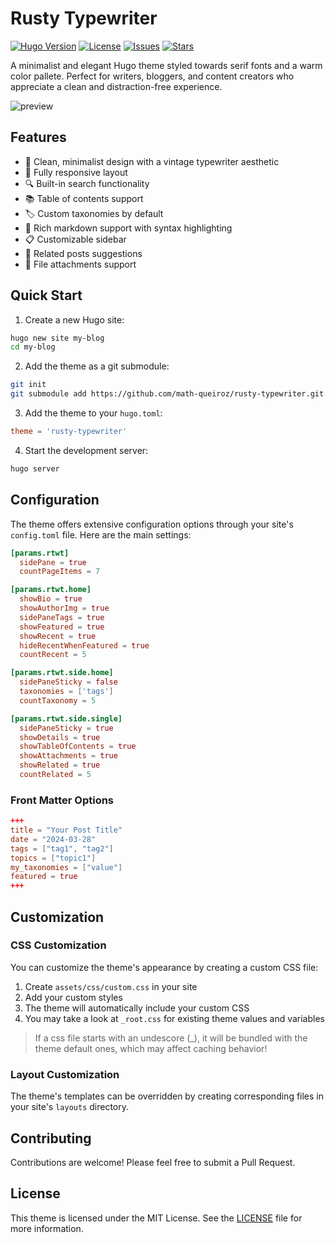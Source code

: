 # Rusty Typewriter

[![Hugo Version](https://img.shields.io/badge/hugo-0.116.0+-blue.svg)](https://github.com/gohugoio/hugo/releases)
[![License](https://img.shields.io/github/license/math-queiroz/rusty-typewriter)](LICENSE)
[![Issues](https://img.shields.io/github/issues/math-queiroz/rusty-typewriter)](https://github.com/math-queiroz/rusty-typewriter/issues)
[![Stars](https://img.shields.io/github/stars/math-queiroz/rusty-typewriter)](https://github.com/math-queiroz/rusty-typewriter/stargazers)

A minimalist and elegant Hugo theme styled towards serif fonts and a warm color pallete. Perfect for writers, bloggers, and content creators who appreciate a clean and distraction-free experience.

![preview](https://raw.githubusercontent.com/math-queiroz/rusty-typewriter/main/images/screenshot.png)

## Features

- 🎨 Clean, minimalist design with a vintage typewriter aesthetic
- 📱 Fully responsive layout
- 🔍 Built-in search functionality
- 📚 Table of contents support
- 🏷️ Custom taxonomies by default
- 📝 Rich markdown support with syntax highlighting
- 📋 Customizable sidebar
- 🔄 Related posts suggestions
- 📎 File attachments support

## Quick Start

1. Create a new Hugo site:
```bash
hugo new site my-blog
cd my-blog
```

2. Add the theme as a git submodule:
```bash
git init
git submodule add https://github.com/math-queiroz/rusty-typewriter.git themes/rusty-typewriter
```

3. Add the theme to your `hugo.toml`:
```toml
theme = 'rusty-typewriter'
```

4. Start the development server:
```bash
hugo server
```

## Configuration

The theme offers extensive configuration options through your site's `config.toml` file. Here are the main settings:

```toml
[params.rtwt]
  sidePane = true
  countPageItems = 7

[params.rtwt.home]
  showBio = true
  showAuthorImg = true
  sidePaneTags = true
  showFeatured = true
  showRecent = true
  hideRecentWhenFeatured = true
  countRecent = 5

[params.rtwt.side.home]
  sidePaneSticky = false
  taxonomies = ['tags']
  countTaxonomy = 5

[params.rtwt.side.single]
  sidePaneSticky = true
  showDetails = true
  showTableOfContents = true
  showAttachments = true
  showRelated = true
  countRelated = 5
```

### Front Matter Options

```toml
+++
title = "Your Post Title"
date = "2024-03-28"
tags = ["tag1", "tag2"]
topics = ["topic1"]
my_taxonomies = ["value"]
featured = true
+++
```

## Customization

### CSS Customization

You can customize the theme's appearance by creating a custom CSS file:

1. Create `assets/css/custom.css` in your site
2. Add your custom styles
3. The theme will automatically include your custom CSS
4. You may take a look at `_root.css` for existing theme values and variables

> If a css file starts with an undescore (_), it will be bundled with the theme default ones, which may affect caching behavior!

### Layout Customization

The theme's templates can be overridden by creating corresponding files in your site's `layouts` directory.

## Contributing

Contributions are welcome! Please feel free to submit a Pull Request.

## License

This theme is licensed under the MIT License. See the [LICENSE](LICENSE) file for more information.

